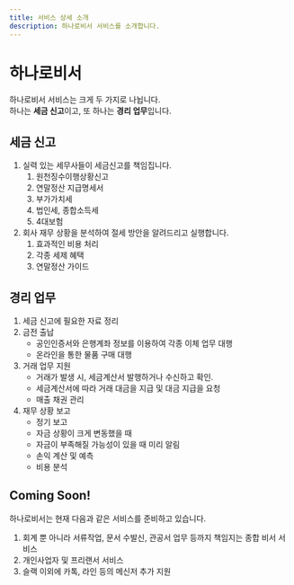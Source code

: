 ```yaml
---
title: 서비스 상세 소개
description: 하나로비서 서비스를 소개합니다.
---
```


# 하나로비서

하나로비서 서비스는 크게 두 가지로 나뉩니다. <br>
하나는 **세금 신고**이고, 또 하나는 **경리 업무**입니다.

## 세금 신고

1. 실력 있는 세무사들이 세금신고를 책임집니다.
   1. 원천징수이행상황신고
   1. 연말정산 지급명세서
   1. 부가가치세
   1. 법인세, 종합소득세
   1. 4대보험
1. 회사 재무 상황을 분석하여 절세 방안을 알려드리고 실행합니다.
   1. 효과적인 비용 처리
   1. 각종 세제 혜택
   1. 연말정산 가이드

## 경리 업무

1. 세금 신고에 필요한 자료 정리
1. 금전 출납
   - 공인인증서와 은행계좌 정보를 이용하여 각종 이체 업무 대행
   - 온라인을 통한 물품 구매 대행
1. 거래 업무 지원
   - 거래가 발생 시, 세금계산서 발행하거나 수신하고 확인.
   - 세금계산서에 따라 거래 대금을 지급 및 대금 지급을 요청
   - 매출 채권 관리
1. 재무 상황 보고
   - 정기 보고
   - 자금 상황이 크게 변동했을 때
   - 자금이 부족해질 가능성이 있을 때 미리 알림
   - 손익 계산 및 예측
   - 비용 분석

## Coming Soon!

하나로비서는 현재 다음과 같은 서비스를 준비하고 있습니다.

1. 회계 뿐 아니라 서류작업, 문서 수발신, 관공서 업무 등까지 책임지는 종합 비서 서비스
1. 개인사업자 및 프리랜서 서비스
1. 슬랙 이외에 카톡, 라인 등의 메신저 추가 지원